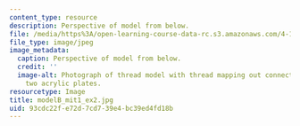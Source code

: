 ```yaml
---
content_type: resource
description: Perspective of model from below.
file: /media/https%3A/open-learning-course-data-rc.s3.amazonaws.com/4-111-introduction-to-architecture-environmental-design-spring-2014/93cdc22fe72d7cd739e4bc39ed4fd18b_modelB_mit1_ex2.jpg
file_type: image/jpeg
image_metadata:
  caption: Perspective of model from below.
  credit: ''
  image-alt: Photograph of thread model with thread mapping out connections between
    two acrylic plates.
resourcetype: Image
title: modelB_mit1_ex2.jpg
uid: 93cdc22f-e72d-7cd7-39e4-bc39ed4fd18b
---
```

